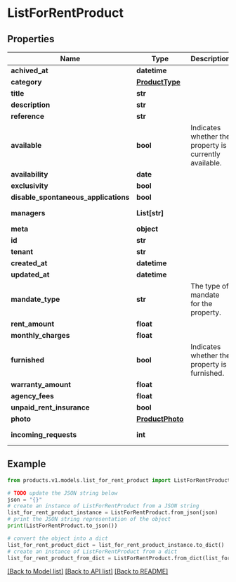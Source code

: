 # ListForRentProduct


## Properties

Name | Type | Description | Notes
------------ | ------------- | ------------- | -------------
**achived_at** | **datetime** |  | [optional] 
**category** | [**ProductType**](ProductType.md) |  | [optional] 
**title** | **str** |  | [optional] 
**description** | **str** |  | [optional] 
**reference** | **str** |  | [optional] 
**available** | **bool** | Indicates whether the property is currently available. | [optional] [default to True]
**availability** | **date** |  | [optional] 
**exclusivity** | **bool** |  | [optional] 
**disable_spontaneous_applications** | **bool** |  | [optional] 
**managers** | **List[str]** |  | [optional] [default to []]
**meta** | **object** |  | [optional] 
**id** | **str** |  | 
**tenant** | **str** |  | 
**created_at** | **datetime** |  | 
**updated_at** | **datetime** |  | 
**mandate_type** | **str** | The type of mandate for the property. | [optional] [default to 'management']
**rent_amount** | **float** |  | [optional] 
**monthly_charges** | **float** |  | [optional] 
**furnished** | **bool** | Indicates whether the property is furnished. | [optional] [default to False]
**warranty_amount** | **float** |  | [optional] 
**agency_fees** | **float** |  | [optional] 
**unpaid_rent_insurance** | **bool** |  | [optional] 
**photo** | [**ProductPhoto**](ProductPhoto.md) |  | [optional] 
**incoming_requests** | **int** |  | [optional] [default to 0]

## Example

```python
from products.v1.models.list_for_rent_product import ListForRentProduct

# TODO update the JSON string below
json = "{}"
# create an instance of ListForRentProduct from a JSON string
list_for_rent_product_instance = ListForRentProduct.from_json(json)
# print the JSON string representation of the object
print(ListForRentProduct.to_json())

# convert the object into a dict
list_for_rent_product_dict = list_for_rent_product_instance.to_dict()
# create an instance of ListForRentProduct from a dict
list_for_rent_product_from_dict = ListForRentProduct.from_dict(list_for_rent_product_dict)
```
[[Back to Model list]](../README.md#documentation-for-models) [[Back to API list]](../README.md#documentation-for-api-endpoints) [[Back to README]](../README.md)


